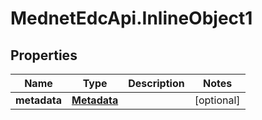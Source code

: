 # MednetEdcApi.InlineObject1

## Properties

Name | Type | Description | Notes
------------ | ------------- | ------------- | -------------
**metadata** | [**Metadata**](Metadata.md) |  | [optional] 


